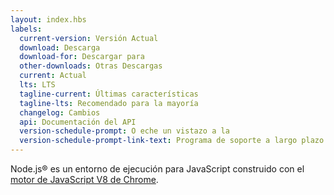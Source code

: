 ```yaml
---
layout: index.hbs
labels:
  current-version: Versión Actual
  download: Descarga
  download-for: Descargar para
  other-downloads: Otras Descargas
  current: Actual
  lts: LTS
  tagline-current: Últimas características
  tagline-lts: Recomendado para la mayoría
  changelog: Cambios
  api: Documentación del API
  version-schedule-prompt: O eche un vistazo a la
  version-schedule-prompt-link-text: Programa de soporte a largo plazo (LTS)
---
```


Node.js® es un entorno de ejecución para JavaScript construido con el [motor de JavaScript V8 de Chrome](https://v8.dev/).
